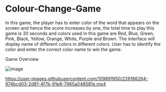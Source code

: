 # Colour-Change-Game
In this game, the player has to enter color of the word that appears on the screen and hence the score increases by one, the total time to play this game is 30 seconds and colors used in this game are Red, Blue, Green, Pink, Black, Yellow, Orange, White, Purple and Brown. The interface will display name of different colors in different colors. User has to identify the color and enter the correct color name to win the game.


Game Overview

![image](https://user-images.githubusercontent.com/109891950/226165452-75e7bcaf-0bc2-4bd0-b77a-890c55010cd8.png)



https://user-images.githubusercontent.com/109891950/226166264-974bcd03-2d81-4f7b-91e8-7965a048581e.mp4

